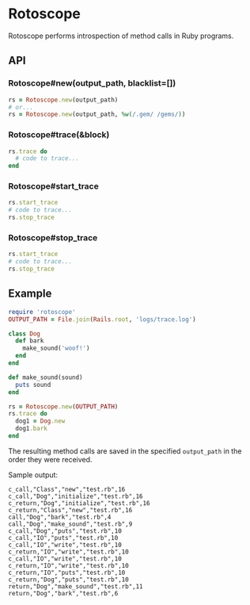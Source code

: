 # Rotoscope

Rotoscope performs introspection of method calls in Ruby programs.

## API

### Rotoscope#new(output_path, blacklist=[])
```ruby
rs = Rotoscope.new(output_path)
# or...
rs = Rotoscope.new(output_path, %w(/.gem/ /gems/))
```

### Rotoscope#trace(&block)
```ruby
rs.trace do
  # code to trace...
end
```

### Rotoscope#start_trace
```ruby
rs.start_trace
# code to trace...
rs.stop_trace
```

### Rotoscope#stop_trace
```ruby
rs.start_trace
# code to trace...
rs.stop_trace
```

## Example

```ruby
require 'rotoscope'
OUTPUT_PATH = File.join(Rails.root, 'logs/trace.log')

class Dog
  def bark
    make_sound('woof!')
  end
end

def make_sound(sound)
  puts sound
end

rs = Rotoscope.new(OUTPUT_PATH)
rs.trace do
  dog1 = Dog.new
  dog1.bark
end
```

The resulting method calls are saved in the specified `output_path` in the order they were received.

Sample output:

```
c_call,"Class","new","test.rb",16
c_call,"Dog","initialize","test.rb",16
c_return,"Dog","initialize","test.rb",16
c_return,"Class","new","test.rb",16
call,"Dog","bark","test.rb",4
call,"Dog","make_sound","test.rb",9
c_call,"Dog","puts","test.rb",10
c_call,"IO","puts","test.rb",10
c_call,"IO","write","test.rb",10
c_return,"IO","write","test.rb",10
c_call,"IO","write","test.rb",10
c_return,"IO","write","test.rb",10
c_return,"IO","puts","test.rb",10
c_return,"Dog","puts","test.rb",10
return,"Dog","make_sound","test.rb",11
return,"Dog","bark","test.rb",6
```
